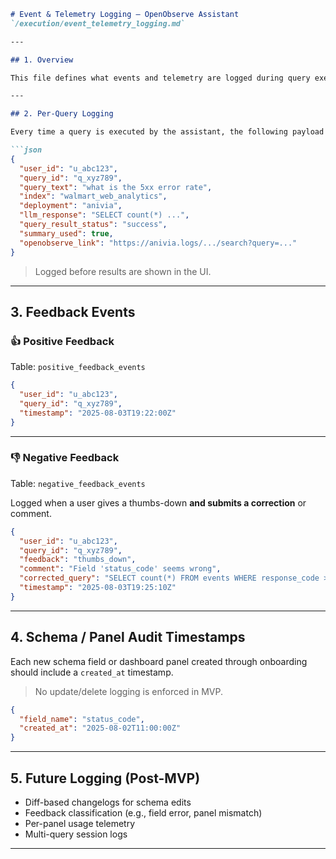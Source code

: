 ````markdown
# Event & Telemetry Logging – OpenObserve Assistant  
`/execution/event_telemetry_logging.md`

---

## 1. Overview

This file defines what events and telemetry are logged during query execution, feedback collection, and schema/panel onboarding workflows.

---

## 2. Per-Query Logging

Every time a query is executed by the assistant, the following payload is logged to the `executed_queries` table:

```json
{
  "user_id": "u_abc123",
  "query_id": "q_xyz789",
  "query_text": "what is the 5xx error rate",
  "index": "walmart_web_analytics",
  "deployment": "anivia",
  "llm_response": "SELECT count(*) ...",
  "query_result_status": "success",
  "summary_used": true,
  "openobserve_link": "https://anivia.logs/.../search?query=..."
}
````

> Logged before results are shown in the UI.

---

## 3. Feedback Events

### 👍 Positive Feedback

Table: `positive_feedback_events`

```json
{
  "user_id": "u_abc123",
  "query_id": "q_xyz789",
  "timestamp": "2025-08-03T19:22:00Z"
}
```

---

### 👎 Negative Feedback

Table: `negative_feedback_events`

Logged when a user gives a thumbs-down **and submits a correction** or comment.

```json
{
  "user_id": "u_abc123",
  "query_id": "q_xyz789",
  "feedback": "thumbs_down",
  "comment": "Field 'status_code' seems wrong",
  "corrected_query": "SELECT count(*) FROM events WHERE response_code >= 400",
  "timestamp": "2025-08-03T19:25:10Z"
}
```

---

## 4. Schema / Panel Audit Timestamps

Each new schema field or dashboard panel created through onboarding should include a `created_at` timestamp.

> No update/delete logging is enforced in MVP.

```json
{
  "field_name": "status_code",
  "created_at": "2025-08-02T11:00:00Z"
}
```

---

## 5. Future Logging (Post-MVP)

* Diff-based changelogs for schema edits
* Feedback classification (e.g., field error, panel mismatch)
* Per-panel usage telemetry
* Multi-query session logs

---

```
```
